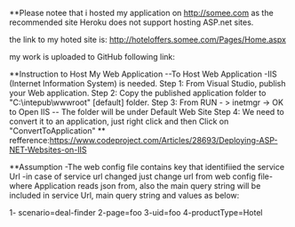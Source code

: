 **Please notee that i hosted my application on http://somee.com as the recommended site Heroku does not support hosting ASP.net sites.

the link to my hoted site is: http://hoteloffers.somee.com/Pages/Home.aspx

my work is uploaded to GitHub following link:


**Instruction to Host My Web Application
 --To Host Web Application -IIS (Internet Information System) is needed.
Step 1: From Visual Studio, publish your Web application.
Step 2: Copy the published application folder to "C:\intepub\wwwroot" [default] folder.
Step 3: From RUN - > inetmgr -> OK      to Open IIS 
-- The folder will be under Default Web Site
Step 4: We need to convert it to an application, just right click and then Click on "ConvertToApplication"
** refference:https://www.codeproject.com/Articles/28693/Deploying-ASP-NET-Websites-on-IIS

**Assumption
-The web config file contains key that identifiied the service Url -in case of service url changed just change url from web config file- where Application reads json from, also the main query string will be included in service Url, main query string and values as below: 

1- scenario=deal-finder
2-page=foo
3-uid=foo
4-productType=Hotel

